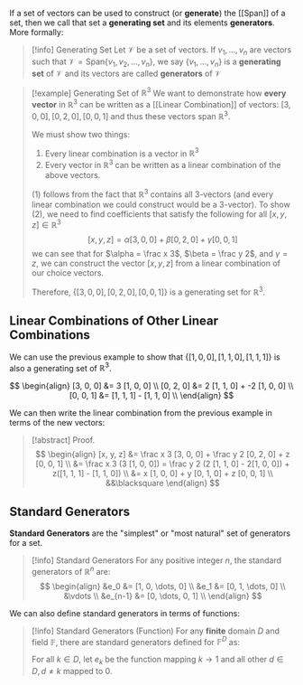 If a set of vectors can be used to construct (or **generate**) the [[Span]] of a set, then we call that set a **generating set** and its elements **generators**. More formally:

> [!info] Generating Set
> Let $\mathcal{V}$ be a set of vectors. If $v_1, \dots, v_n$ are vectors such that $\mathcal{V} = \text{Span}\{ v_1, v_2, \dots, v_n \}$, we say $\{ v_1, \dots, v_n \}$ is a **generating set** of $\mathcal{V}$ and its vectors are called **generators** of $\mathcal{V}$

> [!example] Generating Set of $\mathbb{R}^3$
> We want to demonstrate how **every vector** in $\mathbb{R}^3$ can be written as a [[Linear Combination]] of vectors: $[3, 0, 0], [0, 2, 0], [0, 0, 1]$ and thus these vectors span $\mathbb{R}^3$.
>
> We must show two things:
> 1. Every linear combination is a vector in $\mathbb{R}^3$
> 2. Every vector in  $\mathbb{R}^3$ can be written as a linear combination of the above vectors.
>
> (1) follows from the fact that $\mathbb{R}^3$ contains all 3-vectors (and every linear combination we could construct would be a 3-vector).
> To show (2), we need to find coefficients that satisfy the following for all $[x, y, z] \in \mathbb{R}^3$
> $$
> [x, y, z] = \alpha [3, 0, 0] + \beta [0, 2, 0] + \gamma [0, 0, 1]
> $$
> we can see that for $\alpha = \frac x 3$, $\beta = \frac y 2$, and $\gamma = z$, we can construct the vector $[x, y, z]$ from a linear combination of our choice vectors.
>
> Therefore, $\{ [3, 0, 0], [0, 2, 0], [0, 0, 1] \}$  is a generating set for $\mathbb{R}^3$.

## Linear Combinations of Other Linear Combinations

We can use the previous example to show that $\{ [1, 0, 0], [1, 1, 0], [1, 1, 1] \}$ is also a generating set of $\mathbb{R}^3$.

$$
\begin{align}
[3, 0, 0] &= 3 [1, 0, 0] \\
[0, 2, 0] &= 2 [1, 1, 0] + -2 [1, 0, 0] \\
[0, 0, 1] &= [1, 1, 1] - [1, 1, 0] \\
\end{align}
$$

We can then write the linear combination from the previous example in terms of the new vectors:

> [!abstract] Proof.
> $$
> \begin{align}
> [x, y, z] &= \frac x 3 [3, 0, 0] + \frac y 2 [0, 2, 0] + z [0, 0, 1] \\
> &= \frac x 3 (3 [1, 0, 0]) = \frac y 2 (2 [1, 1, 0] - 2[1, 0, 0]) + z([1, 1, 1] - [1, 1, 0]) \\
> &= x [1, 0, 0] + y [0, 1, 0] + z [0, 0, 1] \\
> &&\blacksquare
> \end{align}
> $$

## Standard Generators

**Standard Generators** are the "simplest" or "most natural" set of generators for a set.

> [!info] Standard Generators
> For any positive integer $n$, the standard generators of $\mathbb{R}^n$ are:
> $$
> \begin{align}
> &e_0 &= [1, 0, \dots, 0] \\
> &e_1 &= [0, 1, \dots, 0] \\
> &\vdots \\
> &e_{n-1} &= [0, \dots, 0, 1] \\
> \end{align}
> $$

We can also define standard generators in terms of functions:

> [!info] Standard Generators (Function)
> For any **finite** domain $D$ and field $\mathbb{F}$, there are standard generators defined for $\mathbb{F}^D$ as:
>
> For all $k \in D$, let $e_k$ be the function mapping $k \to 1$ and all other $d \in D, d \neq k$ mapped to 0.
